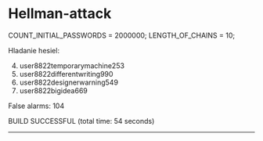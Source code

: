 # Hellman-attack

COUNT_INITIAL_PASSWORDS = 2000000;
LENGTH_OF_CHAINS = 10;

Hladanie hesiel: 

4. user8822temporarymachine253
20. user8822differentwriting990
23. user8822designerwarning549
68. user8822bigidea669

False alarms: 104

BUILD SUCCESSFUL (total time: 54 seconds)

******************************************************************************
